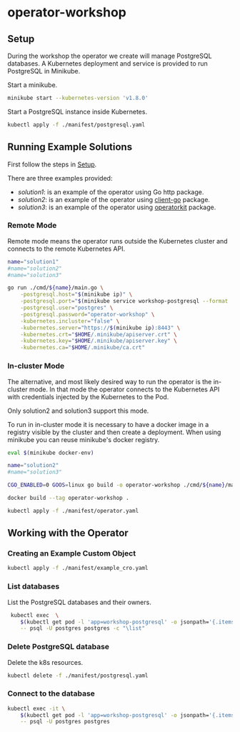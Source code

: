 # operator-workshop

## Setup

During the workshop the operator we create will manage PostgreSQL databases.
A Kubernetes deployment and service is provided to run PostgreSQL in Minikube.

Start a minikube.

```bash
minikube start --kubernetes-version 'v1.8.0'
```

Start a PostgreSQL instance inside Kubernetes.

```bash
kubectl apply -f ./manifest/postgresql.yaml
```

## Running Example Solutions

First follow the steps in [Setup](#setup).

There are three examples provided:

* _solution1_: is an example of the operator using Go http package.
* _solution2_: is an example of the operator using [client-go][client-go]
  package.
* _solution3_: is an example of the operator using [operatorkit][operatorkit]
  package.

[client-go]: https://github.com/kubernetes/client-go
[operatorkit]: https://github.com/giantswarm/operatorkit/

### Remote Mode

Remote mode means the operator runs outside the Kubernetes cluster and connects
to the remote Kubernetes API.

```bash
name="solution1"
#name="solution2"
#name="solution3"

go run ./cmd/${name}/main.go \
    -postgresql.host="$(minikube ip)" \
    -postgresql.port="$(minikube service workshop-postgresql --format '{{.Port}}')" \
    -postgresql.user="postgres" \
    -postgresql.password="operator-workshop" \
    -kubernetes.incluster="false" \
    -kubernetes.server="https://$(minikube ip):8443" \
    -kubernetes.crt="$HOME/.minikube/apiserver.crt" \
    -kubernetes.key="$HOME/.minikube/apiserver.key" \
    -kubernetes.ca="$HOME/.minikube/ca.crt"
```

### In-cluster Mode

The alternative, and most likely desired way to run the operator is the
in-cluster mode. In that mode the operator connects to the Kubernetes API with
credentials injected by the Kubernetes to the Pod.

Only solution2 and solution3 support this mode.

To run in in-cluster mode it is necessary to have a docker image in a registry
visible by the cluster and then create a deployment. When using minikube you can
reuse minikube's docker registry.

```bash
eval $(minikube docker-env)

name="solution2"
#name="solution3"

CGO_ENABLED=0 GOOS=linux go build -o operator-workshop ./cmd/${name}/main.go

docker build --tag operator-workshop .

kubectl apply -f ./manifest/operator.yaml
```

## Working with the Operator

### Creating an Example Custom Object

```bash
kubectl apply -f ./manifest/example_cro.yaml
```

### List databases

List the PostgreSQL databases and their owners.

```bash
 kubectl exec  \
    $(kubectl get pod -l 'app=workshop-postgresql' -o jsonpath='{.items[0].metadata.name}') \
    -- psql -U postgres postgres -c "\list"
```

### Delete PostgreSQL database

Delete the k8s resources.

```bash
kubectl delete -f ./manifest/postgresql.yaml
```

### Connect to the database

```bash
kubectl exec -it \
    $(kubectl get pod -l 'app=workshop-postgresql' -o jsonpath='{.items[0].metadata.name}') \
    -- psql -U postgres postgres
```
